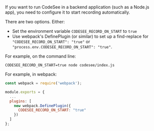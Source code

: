 If you want to run CodeSee in a backend application (such as a Node.js app), you need to configure it to start recording automatically.

There are two options. Either:

- Set the environment variable `CODESEE_RECORD_ON_START` to `true`
- Use webpack's DefinePlugin (or similar) to set up a find-replace for `"CODESEE_RECORD_ON_START": "true"` or `"process.env.CODESEE_RECORD_ON_START": "true"`.

For example, on the command line:

```shell
CODESEE_RECORD_ON_START=true node codesee/index.js
```

For example, in webpack:

```js
const webpack = require('webpack');

module.exports = {
  ...
  plugins: [
    new webpack.DefinePlugin({
      CODESEE_RECORD_ON_START: "true"
    })
  ]
};
```
